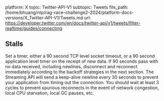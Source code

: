 platform: X
topic: Twitter-API-V1
subtopic: Tweets
file_path: /home/bhuang/nlp/rag-race-challenge2-2024/platform-docs-versions/X_Twitter-API-V1/Tweets.md
url: https://developer.twitter.com/en/docs/twitter-api/v1/tweets/filter-realtime/guides/connecting

## Stalls

Set a timer, either a 90 second TCP level socket timeout, or a 90 second application level timer on the receipt of new data. If 90 seconds pass with no data received, including newlines, disconnect and reconnect immediately according to the backoff strategies in the next section. The Streaming API will send a keep-alive newline every 30 seconds to prevent your application from timing out the connection. You should wait at least 3 cycles to prevent spurious reconnects in the event of network congestion, local CPU starvation, local GC pauses, etc.